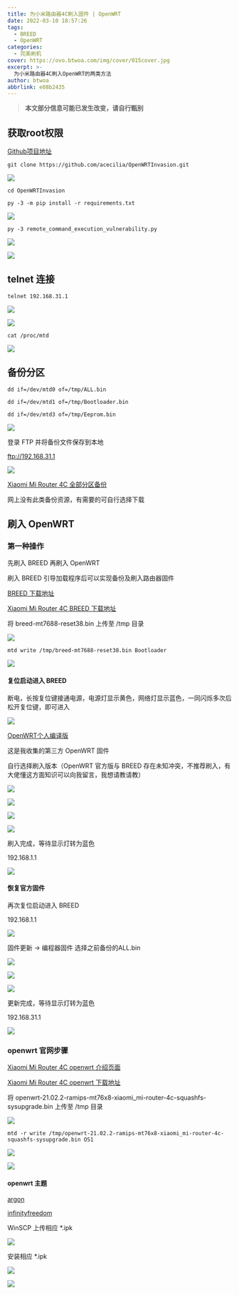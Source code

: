 ```yaml
---
title: 为小米路由器4C刷入固件 | OpenWRT
date: 2022-03-10 18:57:26
tags:
  - BREED
  - OpenWRT
categories:
  - 完美刷机
cover: https://ovo.btwoa.com/img/cover/015cover.jpg
excerpt: >-
  为小米路由器4C刷入OpenWRT的两类方法
author: btwoa
abbrlink: e08b2435
---
```


> **本文部分信息可能已发生改变，请自行甄别**

## 获取root权限

[Github项目地址](https://github.com/acecilia/OpenWRTInvasion)

```
git clone https://github.com/acecilia/OpenWRTInvasion.git
```

![](https://ovo.btwoa.com/img/webp/202203102005109.webp)

```
cd OpenWRTInvasion

py -3 -m pip install -r requirements.txt
```

![](https://ovo.btwoa.com/img/webp/202203102039844.webp)

```
py -3 remote_command_execution_vulnerability.py
```

![](https://ovo.btwoa.com/img/webp/202203102155179.webp)

![](https://ovo.btwoa.com/img/webp/202203102203706.webp)

## telnet 连接

```
telnet 192.168.31.1
```

![](https://ovo.btwoa.com/img/webp/202203102201089.webp)

![](https://ovo.btwoa.com/img/webp/202203102204314.webp)

```
cat /proc/mtd
```

![](https://ovo.btwoa.com/img/webp/202203102205689.webp)

## 备份分区

```
dd if=/dev/mtd0 of=/tmp/ALL.bin

dd if=/dev/mtd1 of=/tmp/Bootloader.bin

dd if=/dev/mtd3 of=/tmp/Eeprom.bin
```

![](https://ovo.btwoa.com/img/webp/202203102215425.webp)

登录 FTP 并将备份文件保存到本地

ftp://192.168.31.1

![](https://ovo.btwoa.com/img/webp/202203102232119.webp)

[Xiaomi Mi Router 4C 全部分区备份](https://yunzhongzhuan.com/#sharefile=LHGgMTcx_36799)

网上没有此类备份资源，有需要的可自行选择下载

## 刷入 OpenWRT

### 第一种操作

先刷入 BREED 再刷入 OpenWRT

刷入 BREED 引导加载程序后可以实现备份及刷入路由器固件

[BREED 下载地址](https://breed.hackpascal.net/)

[Xiaomi Mi Router 4C BREED 下载地址](https://breed.hackpascal.net/breed-mt7688-reset38.bin)

将 breed-mt7688-reset38.bin 上传至 /tmp 目录

![](https://ovo.btwoa.com/img/webp/202203102237992.webp)

```
mtd write /tmp/breed-mt7688-reset38.bin Bootloader
```

![](https://ovo.btwoa.com/img/webp/202203102242702.webp)

#### 复位启动进入 BREED

断电，长按复位键接通电源，电源灯显示黄色，网络灯显示蓝色，一同闪烁多次后松开复位键，即可进入

![](https://ovo.btwoa.com/img/webp/202203102326711.webp)

[OpenWRT个人编译版](https://yunzhongzhuan.com/#sharefile=5R0jbDcj_36795)

这是我收集的第三方 OpenWRT 固件

自行选择刷入版本（OpenWRT 官方版与 BREED 存在未知冲突，不推荐刷入，有大佬懂这方面知识可以向我留言，我想请教请教）

![](https://ovo.btwoa.com/img/webp/202203111512344.webp)

![](https://ovo.btwoa.com/img/webp/202203111517834.webp)

![](https://ovo.btwoa.com/img/webp/202203111517712.webp)

![](https://ovo.btwoa.com/img/webp/202203111517583.webp)

刷入完成，等待显示灯转为蓝色

192.168.1.1

![](https://ovo.btwoa.com/img/webp/202203111519341.webp)

#### 恢复官方固件

再次复位启动进入 BREED

192.168.1.1

![](https://ovo.btwoa.com/img/webp/202203111047634.webp)

固件更新 -> 编程器固件 选择之前备份的ALL.bin

![](https://ovo.btwoa.com/img/webp/202203111048565.webp)

![](https://ovo.btwoa.com/img/webp/202203111049131.webp)

![](https://ovo.btwoa.com/img/webp/202203111049380.webp)

更新完成，等待显示灯转为蓝色

192.168.31.1

![](https://ovo.btwoa.com/img/webp/202203111049462.webp)

### openwrt 官网步骤

[Xiaomi Mi Router 4C openwrt 介绍页面](https://openwrt.org/toh/xiaomi/xiaomi_mi_router_4c)

[Xiaomi Mi Router 4C openwrt 下载地址](https://downloads.openwrt.org/releases/21.02.2/targets/ramips/mt76x8/openwrt-21.02.2-ramips-mt76x8-xiaomi_mi-router-4c-squashfs-sysupgrade.bin)

将 openwrt-21.02.2-ramips-mt76x8-xiaomi_mi-router-4c-squashfs-sysupgrade.bin 上传至 /tmp 目录

![](https://ovo.btwoa.com/img/webp/202203102302556.webp)

```
mtd -r write /tmp/openwrt-21.02.2-ramips-mt76x8-xiaomi_mi-router-4c-squashfs-sysupgrade.bin OS1
```

![](https://ovo.btwoa.com/img/webp/202203111011000.webp)

![](https://ovo.btwoa.com/img/webp/202203111012647.webp)

#### openwrt 主题

[argon](https://github.com/jerrykuku/luci-theme-argon)

[infinityfreedom](https://github.com/xiaoqingfengATGH/luci-theme-infinityfreedom)

WinSCP 上传相应 \*.ipk

![](https://ovo.btwoa.com/img/webp/202203111130377.webp)

安装相应 \*.ipk

![](https://ovo.btwoa.com/img/webp/202203111133440.webp)

![](https://ovo.btwoa.com/img/webp/202203111133341.webp)





